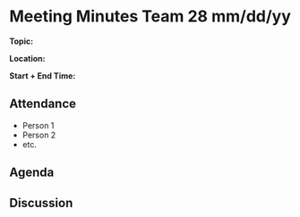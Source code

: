 # Meeting Minutes Team 28 mm/dd/yy

**Topic:**

**Location:**

**Start + End Time:**

## Attendance
- Person 1
- Person 2
- etc.

## Agenda

## Discussion
